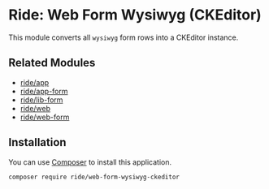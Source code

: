 # Ride: Web Form Wysiwyg (CKEditor)

This module converts all ```wysiwyg``` form rows into a CKEditor instance.

## Related Modules 

- [ride/app](https://github.com/all-ride/ride-app)
- [ride/app-form](https://github.com/all-ride/ride-app-form)
- [ride/lib-form](https://github.com/all-ride/ride-lib-form)
- [ride/web](https://github.com/all-ride/ride-web)
- [ride/web-form](https://github.com/all-ride/ride-web-form)

## Installation

You can use [Composer](http://getcomposer.org) to install this application.

```
composer require ride/web-form-wysiwyg-ckeditor
```
